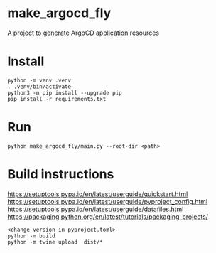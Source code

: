# make_argocd_fly
A project to generate ArgoCD application resources

# Install
```
python -m venv .venv
. .venv/bin/activate
python3 -m pip install --upgrade pip
pip install -r requirements.txt
```

# Run
```
python make_argocd_fly/main.py --root-dir <path>
```

# Build instructions
https://setuptools.pypa.io/en/latest/userguide/quickstart.html
https://setuptools.pypa.io/en/latest/userguide/pyproject_config.html
https://setuptools.pypa.io/en/latest/userguide/datafiles.html
https://packaging.python.org/en/latest/tutorials/packaging-projects/

```
<change version in pyproject.toml>
python -m build
python -m twine upload  dist/*
```
